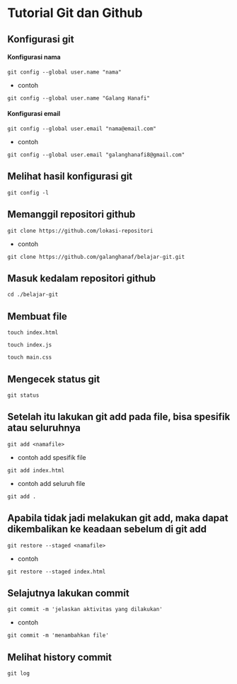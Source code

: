 # Tutorial Git dan Github

## Konfigurasi git
#### Konfigurasi nama
```
git config --global user.name "nama"
```
- contoh
```
git config --global user.name "Galang Hanafi"
```
#### Konfigurasi email
```
git config --global user.email "nama@email.com"
```
- contoh
```
git config --global user.email "galanghanafi8@gmail.com"
```
## Melihat hasil konfigurasi git
```
git config -l
```

## Memanggil repositori github
```
git clone https://github.com/lokasi-repositori
```
- contoh
```
git clone https://github.com/galanghanaf/belajar-git.git
```
## Masuk kedalam repositori github
```
cd ./belajar-git
```

## Membuat file
```
touch index.html
```
```
touch index.js
```
```
touch main.css
```

## Mengecek status git
```
git status
```
## Setelah itu lakukan git add pada file, bisa spesifik atau seluruhnya
```
git add <namafile>
```
- contoh add spesifik file
```
git add index.html
```
- contoh add seluruh file
```
git add .
```
## Apabila tidak jadi melakukan git add, maka dapat dikembalikan ke keadaan sebelum di git add
```
git restore --staged <namafile>
```
- contoh
```
git restore --staged index.html
```
## Selajutnya lakukan commit
```
git commit -m 'jelaskan aktivitas yang dilakukan'
```
- contoh
```
git commit -m 'menambahkan file'
```

## Melihat history commit
```
git log
```